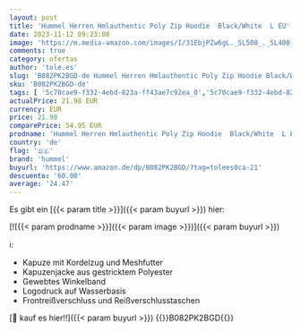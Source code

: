 ```yaml
---
layout: post
title: 'Hummel Herren Hmlauthentic Poly Zip Hoodie  Black/White  L EU'
date: 2023-11-12 09:23:08
image: 'https://m.media-amazon.com/images/I/31EbjPZw6gL._SL500_._SL400_.jpg'
comments: true
category: ofertas
author: 'tole.es'
slug: 'B082PK2BGD-de Hummel Herren Hmlauthentic Poly Zip Hoodie Black/White L EU'
sku: 'B082PK2BGD-de'
tags: [ '5c70cae9-f332-4ebd-823a-ff43ae7c92ea_0','5c70cae9-f332-4ebd-823a-ff43ae7c92ea_8301','Arborist Merchandising Root','Fashion','Herrenbekleidung','Herrenmode','Kapuzenpullover für Herren','Mens clothing','Self Service','Special Features Stores','Sport & Freizeit','Sports-Promotions','Sweatshirts & Kapuzenpullover für Herren','ef3a019d-6628-41d5-b303-291126686917_0','ef3a019d-6628-41d5-b303-291126686917_7401','hummel','🇩🇪', ]
actualPrice: 21.98 EUR
currency: EUR
price: 21.98
comparePrice: 54.95 EUR
prodname: 'Hummel Herren Hmlauthentic Poly Zip Hoodie  Black/White  L EU'
country: 'de'
flag: '🇩🇪'
brand: 'hummel'
buyurl: 'https://www.amazon.de/dp/B082PK2BGD/?tag=tolees0ca-21'
descuento: '60.00'
average: '24.47'
---
```


Es gibt ein [{{< param title >}}]({{< param buyurl >}}) hier:

[![{{< param prodname >}}]({{< param image >}})]({{< param buyurl >}})

ℹ️:

- Kapuze mit Kordelzug und Meshfutter
- Kapuzenjacke aus gestricktem Polyester
- Gewebtes Winkelband
- Logodruck auf Wasserbasis
- Frontreißverschluss und Reißverschlusstaschen

[🛒 kauf es hier!!]({{< param buyurl >}})
{{<world>}}B082PK2BGD{{</world>}}
